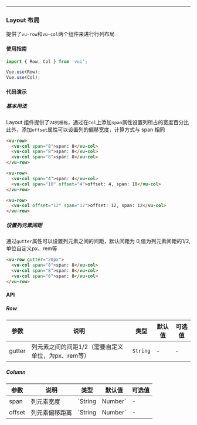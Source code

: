 --------
### Layout 布局

提供了`vu-row`和`vu-col`两个组件来进行行列布局

#### 使用指南
``` javascript
import { Row, Col } from 'vui';

Vue.use(Row);
Vue.use(Col);
```

#### 代码演示

##### 基本用法

Layout 组件提供了`24列栅格`，通过在`Col`上添加`span`属性设置列所占的宽度百分比
此外，添加`offset`属性可以设置列的偏移宽度，计算方式与 span 相同

```html
<vu-row>
  <vu-col span="8">span: 8</vu-col>
  <vu-col span="8">span: 8</vu-col>
  <vu-col span="8">span: 8</vu-col>
</vu-row>

<vu-row>
  <vu-col span="4">span: 4</vu-col>
  <vu-col span="10" offset="4">offset: 4, span: 10</vu-col>
</vu-row>

<vu-row>
  <vu-col offset="12" span="12">offset: 12, span: 12</vu-col>
</vu-row>
```

##### 设置列元素间距

通过`gutter`属性可以设置列元素之间的间距，默认间距为 0,值为列元素间距的1/2,单位自定义px、rem等

```html
<vu-row gutter="20px">
  <vu-col span="8">span: 8</vu-col>
  <vu-col span="8">span: 8</vu-col>
  <vu-col span="8">span: 8</vu-col>
</vu-row>
```

#### API

##### Row
| 参数 | 说明 | 类型 | 默认值 | 可选值 |
|-----------|-----------|-----------|-------------|-------------|
| gutter | 列元素之间的间距1/2（需要自定义单位，为px、rem等） | `String` | - | - |

##### Column
| 参数 | 说明 | 类型 | 默认值 | 可选值 |
|-----------|-----------|-----------|-------------|-------------|
| span | 列元素宽度 | `String | Number` | - | - |
| offset | 列元素偏移距离 | `String | Number` | - | - |
